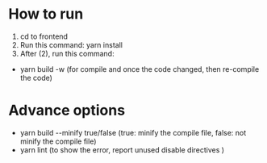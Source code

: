 # How to run
1. cd to frontend
2. Run this command: yarn install
3. After (2), run this command: 
+ yarn build -w (for compile and once the code changed, then re-compile the code)



# Advance options

+ yarn build --minify true/false (true: minify the compile file, false: not minify the compile file)
+ yarn lint (to show the error, report unused disable directives )
